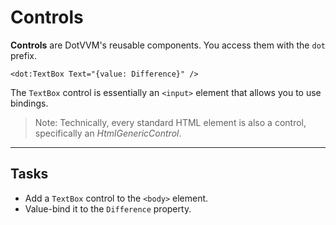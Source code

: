 ﻿---
Title: Controls
CodeTask: 30_controls.dothtml.csx
---

# Controls

__Controls__ are DotVVM's reusable components. You access them with the `dot` prefix.

```dothtml
<dot:TextBox Text="{value: Difference}" />
```
The `TextBox` control is essentially an `<input>` element that allows you to use bindings.

> Note: Technically, every standard HTML element is also a control, specifically an _HtmlGenericControl_.

---

## Tasks

- Add a `TextBox` control to the `<body>` element.
- Value-bind it to the `Difference` property.
